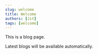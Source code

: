 ```yaml
---
slug: welcome
title: Welcome
authors: [Jit]
tags: [welcome]
---
```


This is a blog page.

<!-- truncate -->

Latest blogs will be available automatically.

